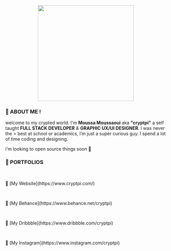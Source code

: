 <center><img src="https://media.giphy.com/media/JsDTORwdZOEIhg7tHl/giphy.gif" width="300px"></center>


### 👦 ABOUT ME !
welcome to my crypted world. I'm **Moussa Moussaoui** aka **"cryptpi"** a self taught **FULL STACK DEVELOPER** *&* **GRAPHIC UX/UI DESIGNER**. I was never the > best at school or academics, I’m just a super curious guy. I spend a lot of time coding and designing.

i'm looking to open source things soon 👾


### 🌟 PORTFOLIOS

 <p>&nbsp;</p>🎉 [My Website](https://www.cryptpi.com/)
 <p>&nbsp;</p>🎉 [My Behance](https://www.behance.net/cryptpi)
 <p>&nbsp;</p>🎉 [My Dribbble](https://www.dribbble.com/cryptpi)
 <p>&nbsp;</p>🎉 [My Instagram](https://www.instagram.com/cryptpi)

